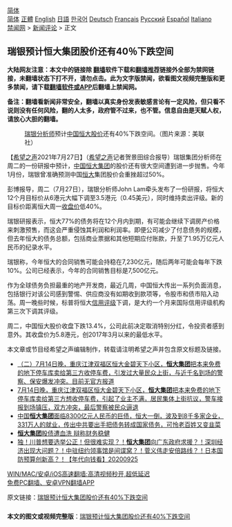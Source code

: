  <!-- 面包屑导航 --> <div class="breadcrumb"><!-- GTranslate: https://gtranslate.io/ -->  <div class="switcher notranslate">  <div class="selected">  <a href="#" onclick="return false;"> 简体</a>  </div>  <div class="option">  <a href="https://www.bannedbook.org" onclick="doGTranslate('zh-CN|zh-CN');jQuery('div.switcher div.selected a').html(jQuery(this).html());return false;" title="简体中文" class="nturl selected"> 简体</a>  <a href="https://www.bannedbook.org/zh-tw/" onclick="doGTranslate('zh-CN|zh-TW');jQuery('div.switcher div.selected a').html(jQuery(this).html());return false;" title="繁體中文" class="nturl"> 正體</a>  <a href="https://www.bannedbook.org/en/" onclick="doGTranslate('zh-CN|en');jQuery('div.switcher div.selected a').html(jQuery(this).html());return false;" title="English" class="nturl"> English</a>  <a href="https://www.bannedbook.org/ja/" onclick="doGTranslate('zh-CN|ja');jQuery('div.switcher div.selected a').html(jQuery(this).html());return false;" title="日本語" class="nturl"> 日語</a>  <a href="https://www.bannedbook.org/ko/" onclick="doGTranslate('zh-CN|ko');jQuery('div.switcher div.selected a').html(jQuery(this).html());return false;" title="한국어" class="nturl"> 한국어</a>  <a href="https://www.bannedbook.org/de/" onclick="doGTranslate('zh-CN|de');jQuery('div.switcher div.selected a').html(jQuery(this).html());return false;" title="Deutsch" class="nturl"> Deutsch</a>  <a href="https://www.bannedbook.org/fr/" onclick="doGTranslate('zh-CN|fr');jQuery('div.switcher div.selected a').html(jQuery(this).html());return false;" title="Français" class="nturl"> Français</a>  <a href="https://www.bannedbook.org/ru/" onclick="doGTranslate('zh-CN|ru');jQuery('div.switcher div.selected a').html(jQuery(this).html());return false;" title="Русский" class="nturl"> Русский</a>  <a href="https://www.bannedbook.org/es/" onclick="doGTranslate('zh-CN|es');jQuery('div.switcher div.selected a').html(jQuery(this).html());return false;" title="Español" class="nturl"> Español</a>  <a href="https://www.bannedbook.org/it/" onclick="doGTranslate('zh-CN|it');jQuery('div.switcher div.selected a').html(jQuery(this).html());return false;" title="Italiano" class="nturl"> Italiano</a>  </div>  </div>      <div class='breadcrumb-sub'><!-- Breadcrumb NavXT 6.3.0 --> <a href="https://www.bannedbook.org/" class="home">禁闻网</a> &gt; <a href="https://www.bannedbook.org/bnews/comments/" class="category">新闻评论</a> &gt; 正文</div></div><h2>瑞银预计恒大集团股价还有40％下跌空间</h2> <p class="notice"><b>大陆网友注意：本文中的链接除 <a href="https://github.com/bannedbook/fanqiang" >翻墙</a>软件下载和<a href="https://github.com/killgcd/justmysocks/blob/master/README.md">翻墙推荐</a>链接外全部为禁网链接，未翻墙状态下打不开，请勿点击。此为文字版禁闻，欲看图文视频完整版和更多禁闻，请下载<a href="https://github.com/bannedbook/fanqiang">翻墙软件或APP</a>后翻墙上禁闻网。</p><p>备注：翻墙看新闻非常安全，翻墙以真实身份发表敏感言论有一定风险，但只看不说则没有任何风险，翻的人太多，政府管不过来，也不管。信息自由是天赋人权，请放心大胆的翻墙。</b></p>  <div class="entry"> <figure><figcaption><a href="https://www.bannedbook.org/bnews/tag/%E7%91%9E%E9%93%B6/" class="st_tag internal_tag" rel="tag" title="标签 瑞银 下的日志">瑞银</a><a href="https://www.bannedbook.org/bnews/tag/%E5%88%86%E6%9E%90%E5%B8%88/" class="st_tag internal_tag" rel="tag" title="标签 分析师 下的日志">分析师</a>预计<a href="https://www.bannedbook.org/bnews/tag/%E4%B8%AD%E5%9B%BD%E6%81%92%E5%A4%A7/" class="st_tag internal_tag" rel="tag" title="标签 中国恒大 下的日志">中国恒大</a><a href="https://www.bannedbook.org/bnews/tag/%E8%82%A1%E4%BB%B7/" class="st_tag internal_tag" rel="tag" title="标签 股价 下的日志">股价</a>还有40%下跌空间。（图片来源：美联社）</figcaption></figure> <p>【<span class='wp_keywordlink_affiliate'><a href="https://www.soundofhope.org" title="希望之声" target="_blank">希望之声</a></span>2021年7月27日】（<a href="https://www.bannedbook.org/bnews/tag/%e5%b8%8c%e6%9c%9b%e4%b9%8b%e5%a3%b0/" class="st_tag internal_tag" rel="tag" title="标签 希望之声 下的日志">希望之声</a>记者贺景田综合报导）瑞银集团分析师在周二的一份研报中预计，<span class='wp_keywordlink_affiliate'><a href="https://www.bannedbook.org/" title="中国" target="_blank">中国</a></span><a href="https://www.bannedbook.org/bnews/tag/%E6%81%92%E5%A4%A7%E9%9B%86%E5%9B%A2/" class="st_tag internal_tag" rel="tag" title="标签 恒大集团 下的日志">恒大集团</a>的股价还有很大空间遭到进一步抛售。今年1月份，瑞银曾准确预测中国<a href="https://www.bannedbook.org/bnews/tag/%E6%81%92%E5%A4%A7/" class="st_tag internal_tag" rel="tag" title="标签 恒大 下的日志">恒大</a>集团股价会重挫超过50%。</p> <p>彭博报导，周二（7月27日），瑞银分析师John Lam牵头发布了一份研报，将恒大12个月目标价从6港元大幅下调至3.5港元（0.45美元），同时维持卖出评级。新的目标价距离恒大周一<a href="https://www.bannedbook.org/bnews/tag/%E6%94%B6%E7%9B%98%E4%BB%B7/" class="st_tag internal_tag" rel="tag" title="标签 收盘价 下的日志">收盘价</a>低40%。</p>  <p>瑞银研报表示，恒大77%的债务将在12个月内到期，有可能会继续下调房产价格来刺激预售，而这会严重侵蚀其利润和利润率。即便公司减少了付息债务的规模，但去年恒大的债务总额，包括商业票据和其他短期应付账款，升至了1.95万亿元人民币的纪录水平。</p> <p>瑞银称，今年恒大的合同销售可能会持稳在7,230亿元，随后两年可能会每年下跌10%。公司已经表示，今年的合同销售目标是7,500亿元。</p>  <p>作为全球债务负担最重的地产开发商，最近几周，中国恒大传出一系列负面消息，包括银行对该公司感到警惕、供应商没有如期收到款项等，令股市和债市陷入动荡。周一晚些时候，标普将恒大<a href="https://www.bannedbook.org/bnews/tag/%E4%BF%A1%E7%94%A8%E8%AF%84%E7%BA%A7/" class="st_tag internal_tag" rel="tag" title="标签 信用评级 下的日志">信用评级</a>下调，是大约一个月来国际信用评级机构第三次下调其评级。</p> <p>周二，中国恒大股价收盘下跌13.4%，公司此前决定取消特别分红，令投资者感到意外。其收盘价为5.8港元，创2017年3月以来的最低水平。</p>  <p>本文章或节目经希望之声编辑制作，转载请注明希望之声并包含原文标题及链接。 </p> <ul class='op-related-articles' title='相关阅读'> <li><a href='https://www.bannedbook.org/bnews/bannedvideo/20210715/1587715.html' target='_blank'>（二）7月14日晚，重庆江津双福区恒大金碧天下小区，<b>恒大集团</b>把本来免费的地下停车库卖给第三方收停车费，引发过大量民众上街，与近千名到场的警察、保安爆发冲突。目前无官方报道</a></li> <li><a href='https://www.bannedbook.org/bnews/bannedvideo/20210715/1587589.html' target='_blank'>7月14日晚，重庆江津双福区恒大金碧天下小区，<b>恒大集团</b>把本来免费的地下停车库卖给第三方想收停车费，引起了业主不满，居民集体上街抗议，警车接报到场镇压，双方冲突，最后警察被民众逼退</a></li> <li><a href='https://www.bannedbook.org/bnews/bannedvideo/20201001/1406227.html' target='_blank'>中国<b>恒大集团</b>面临8300亿元人民币的巨债，恒大一倒，波及到8千多家企业，331万人的就业，传出中共要出手把债务转成国家债务，可怜老百姓又变韭菜</a></li> <li><a href='https://www.bannedbook.org/bnews/headline/20200928/1404256.html' target='_blank'><b>恒大集团</b>股债遭血洗 辩称财务稳健</a></li> <li><a href='https://www.bannedbook.org/bnews/taiwannews/20200925/1403140.html' target='_blank'>独！川普想要选举公正！但很难实现？！<b>恒大集团</b>向广东政府求援？！深圳经济出现大问题？！中驻纽约领事馆是间谍窝？！菅义伟走安倍路线？！日本国防预算创新高？！【年代向钱看】20200925</a></li> </ul> <p class="texttj"> <a href="https://github.com/bannedbook/fanqiang/wiki/V2ray%E6%9C%BA%E5%9C%BA" target="_blank">WIN/MAC/安卓/iOS高速翻墙:高清视频秒开,超低延迟</a><br/> <a href="https://github.com/bannedbook/fanqiang/wiki/%E7%A6%81%E9%97%BB%E7%BD%91%E5%AE%89%E5%8D%93%E7%BF%BB%E5%A2%99%E6%96%B0%E9%97%BBAPP" target="_blank">免费PC翻墙、安卓VPN翻墙APP</a></p> <p>原文链接：<a class="src_link"  href="https://www.soundofhope.org/post/529808" target="_blank">瑞银预计恒大集团股价还有40%下跌空间</a></p><a name='sharetosocial'></a>  <div style="margin-bottom:5px;padding-bottom:5px;clear:both"> <div id="archive-pix-1" class="banner-ads"> <!-- AuctionX Display platform tag START --> <div id="26318x728x90x621x_ADSLOT2" clicktrack="%%CLICK_URL_ESC%%"></div> <!-- AuctionX Display platform tag END --> </div> <div id="archive-pix-2" class="banner-ads"> <!-- AuctionX Display platform tag START --> <div id="26315x300x250x621x_ADSLOT2" clicktrack="%%CLICK_URL_ESC%%"></div> <!-- AuctionX Display platform tag END --> </div> </div>  <div id="archive-pix-1" class="banner-ads"> <!-- AuctionX Display platform tag START --> <div id="26318x728x90x621x_ADSLOT3" clicktrack="%%CLICK_URL_ESC%%"></div> <!-- AuctionX Display platform tag END --> </div> <div><b>本文的图文或视频完整版</b>：<a href='https://www.bannedbook.org/bnews/comments/20210728/1595435.html'>瑞银预计恒大集团股价还有40%下跌空间</a></div>  </div><!--END ENTRY--> 